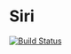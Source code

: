 # Siri
[![Build Status](https://travis-ci.com/sergo68/Siri.svg?branch=master)](https://travis-ci.com/sergo68/Siri)
